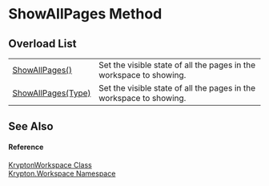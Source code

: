 # ShowAllPages Method


## Overload List
<table>
<tr>
<td><a href="33bad444-3ad5-8bba-9745-8681c4665b71.md">ShowAllPages()</a></td>
<td>Set the visible state of all the pages in the workspace to showing.</td></tr>
<tr>
<td><a href="f06770f2-622d-6667-7293-e82bb11b1168.md">ShowAllPages(Type)</a></td>
<td>Set the visible state of all the pages in the workspace to showing.</td></tr>
</table>

## See Also


#### Reference
<a href="a977050a-c9d5-1360-9b5d-5a07a77ae65c.md">KryptonWorkspace Class</a>  
<a href="0dbf488f-9676-a1e5-a949-1b4bcea03d52.md">Krypton.Workspace Namespace</a>  
